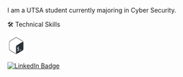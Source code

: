 I am a UTSA student currently majoring in Cyber Security.

:hammer_and_wrench: Technical Skills
<div>
  <img src="https://github.com/devicons/devicon/blob/master/icons/bash/bash-plain.svg" title="Bash" alt="bash" width="40" height="40"/>&nbsp;
</div>
<p> </p>
<div id="badges">
  <a href="https://www.linkedin.com/in/gabrielle-friese-431457286/">
    <img src="https://img.shields.io/badge/LinkedIn-blue?style=for-the-badge&logo=linkedin&logoColor=white" alt="LinkedIn Badge"/>
</div>
